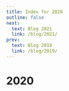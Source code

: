 ```yaml
---
title: Index for 2020
outline: false
next:
  text: Blog 2021
  link: /blog/2021/
prev:
  text: Blog 2019
  link: /blog/2019/
---
```


# 2020

<BlogIndex year=2020 />
